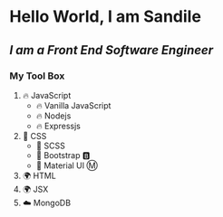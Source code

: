 <p align="center">
    <h1>Hello World, I am Sandile</h1>
</p>


## _I am a Front End Software Engineer_

### My Tool Box 

1. :fire: JavaScript
    - :fire: Vanilla JavaScript
    - :fire: Nodejs
    - :fire: Expressjs
2. :ocean: CSS
    - :ocean: SCSS
    - :ocean: Bootstrap :b:
    - :ocean: Material UI :m:
3. :earth_africa: HTML
4. :earth_africa: JSX
5. :cloud: MongoDB

